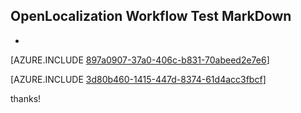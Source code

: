 ## OpenLocalization Workflow Test MarkDown
* 

[AZURE.INCLUDE [897a0907-37a0-406c-b831-70abeed2e7e6](calleeMd1.md)]



[AZURE.INCLUDE [3d80b460-1415-447d-8374-61d4acc3fbcf](calleeMd2.md)]

 
thanks!